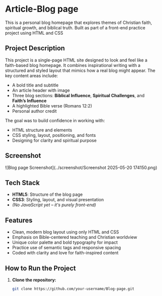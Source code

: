 # Article-Blog page

This is a personal blog homepage that explores themes of Christian faith, spiritual growth, and biblical truth. Built as part of a front-end practice project using HTML and CSS

## Project Description

This project is a single-page HTML site designed to look and feel like a faith-based blog homepage. It combines inspirational writing with a structured and styled layout that mimics how a real blog might appear. The key content areas include:

- A bold title and subtitle
- An article header with image
- Three blog sections: **Biblical Influence**, **Spiritual Challenges**, and **Faith’s Influence**
- A highlighted Bible verse (Romans 12:2)
- Personal author credit

The goal was to build confidence in working with:
- HTML structure and elements
- CSS styling, layout, positioning, and fonts
- Designing for clarity and spiritual purpose

## Screenshot
![Blog page Screenshot](../screenshot/Screenshot 2025-05-20 174150.png)

## Tech Stack

- **HTML5**: Structure of the blog page
- **CSS3**: Styling, layout, and visual presentation
- *(No JavaScript yet – it's purely front-end)*

## Features

- Clean, modern blog layout using only HTML and CSS
- Emphasis on Bible-centered teaching and Christian worldview
- Unique color palette and bold typography for impact
- Practice use of semantic tags and responsive spacing
- Coded with clarity and love for faith-inspired content

## How to Run the Project

1. **Clone the repository:**

   ```bash
   git clone https://github.com/your-username/Blog-page.git
